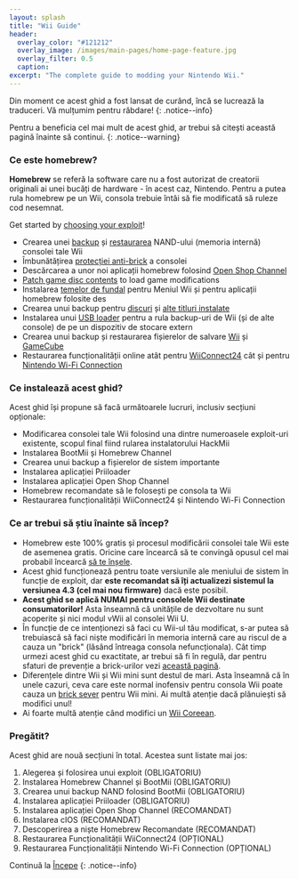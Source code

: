 ```yaml
---
layout: splash
title: "Wii Guide"
header:
  overlay_color: "#121212"
  overlay_image: /images/main-pages/home-page-feature.jpg
  overlay_filter: 0.5
  caption:
excerpt: "The complete guide to modding your Nintendo Wii."
---
```


Din moment ce acest ghid a fost lansat de curând, încă se lucrează la traduceri. Vă mulțumim pentru răbdare!
{: .notice--info}

Pentru a beneficia cel mai mult de acest ghid, ar trebui să citești această pagină înainte să continui.
{: .notice--warning}

### Ce este homebrew?

**Homebrew** se referă la software care nu a fost autorizat de creatorii originali ai unei bucăți de hardware - în acest caz, Nintendo. Pentru a putea rula homebrew pe un Wii, consola trebuie întâi să fie modificată să ruleze cod nesemnat.

Get started by [choosing your exploit](get-started)!

+ Crearea unei [backup](bootmii) și [restaurarea](bootmiirecover) NAND-ului (memoria internă) consolei tale Wii
+ Îmbunătățirea [protecției anti-brick](priiloader) a consolei
+ Descărcarea a unor noi aplicații homebrew folosind [Open Shop Channel](osc)
+ [Patch game disc contents](https://wiki.hacks.guide/wiki/Wii:Riivolution) to load game modifications
+ Instalarea [temelor de fundal](themes) pentru Meniul Wii și pentru aplicații homebrew folosite des
+ Crearea unui backup pentru [discuri](dump-games) și [alte titluri instalate](dump-wads)
+ Instalarea unui [USB loader](wii-loaders) pentru a rula backup-uri de Wii (și de alte console) de pe un dispozitiv de stocare extern
+ Crearea unui backup și restaurarea fișierelor de salvare [Wii](wii-saves) și [GameCube](gcsaves)
+ Restaurarea funcționalității online atât pentru [WiiConnect24](wiiconnect24) cât și pentru [Nintendo Wi-Fi Connection](wiimmfi)

### Ce instalează acest ghid?

Acest ghid își propune să facă următoarele lucruri, inclusiv secțiuni opționale:

+ Modificarea consolei tale Wii folosind una dintre numeroasele exploit-uri existente, scopul final fiind rularea instalatorului HackMii
+ Instalarea BootMii și Homebrew Channel
+ Crearea unui backup a fișierelor de sistem importante
+ Instalarea aplicației Priiloader
+ Instalarea aplicației Open Shop Channel
+ Homebrew recomandate să le folosești pe consola ta Wii
+ Restaurarea funcționalității WiiConnect24 și Nintendo Wi-Fi Connection

### Ce ar trebui să știu înainte să încep?

+ Homebrew este 100% gratis și procesul modificării consolei tale Wii este de asemenea gratis. Oricine care încearcă să te convingă opusul cel mai probabil încearcă [să te înșele](https://hbc.hackmii.com/scam).
+ Acest ghid funcționează pentru toate versiunile ale meniului de sistem în funcție de exploit, dar **este recomandat să îți actualizezi sistemul la versiunea 4.3 (cel mai nou firmware)** dacă este posibil.
+ **Acest ghid se aplică NUMAI pentru consolele Wii destinate consumatorilor!** Asta înseamnă că unitățile de dezvoltare nu sunt acoperite și nici modul vWii al consolei Wii U.
+ În funcție de ce intenționezi să faci cu Wii-ul tău modificat, s-ar putea să trebuiască să faci niște modificări în memoria internă care au riscul de a cauza un "brick" (lăsând întreaga consola nefuncționala). Cât timp urmezi acest ghid cu exactitate, ar trebui să fi în regulă, dar pentru sfaturi de prevenție a brick-urilor vezi [această pagină](bricks#brick-prevention).
+ Diferențele dintre Wii și Wii mini sunt destul de mari. Asta înseamnă că în unele cazuri, ceva care este normal inofensiv pentru consola Wii poate cauza un [brick sever](bricks#wi-fi-brick) pentru Wii mini. Ai multă atenție dacă plănuiești să modifici unul!
+ Ai foarte multă atenție când modifici un [Wii Coreean](bricks#korean-kiierror-003-brick).

### Pregătit?

Acest ghid are nouă secțiuni în total. Acestea sunt listate mai jos:

1. Alegerea și folosirea unui exploit (OBLIGATORIU)
1. Instalarea Homebrew Channel și BootMii (OBLIGATORIU)
1. Crearea unui backup NAND folosind BootMii (OBLIGATORIU)
1. Instalarea aplicației Priiloader (OBLIGATORIU)
1. Instalarea aplicației Open Shop Channel (RECOMANDAT)
1. Instalarea cIOS (RECOMANDAT)
1. Descoperirea a niște Homebrew Recomandate (RECOMANDAT)
1. Restaurarea Funcționalității WiiConnect24 (OPȚIONAL)
1. Restaurarea Funcționalității Nintendo Wi-Fi Connection (OPȚIONAL)

Continuă la [Începe](get-started)
{: .notice--info}
